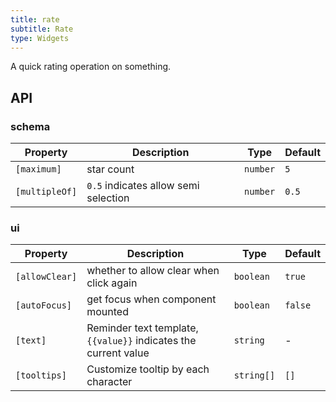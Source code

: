 ```yaml
---
title: rate
subtitle: Rate
type: Widgets
---
```


A quick rating operation on something.

## API

### schema

| Property | Description | Type | Default |
|----------|-------------|------|---------|
| `[maximum]` | star count | `number` | `5` |
| `[multipleOf]` | `0.5` indicates allow semi selection | `number` | `0.5` |

### ui

| Property | Description | Type | Default |
|----------|-------------|------|---------|
| `[allowClear]` | whether to allow clear when click again | `boolean` | `true` |
| `[autoFocus]` | get focus when component mounted | `boolean` | `false` |
| `[text]` | Reminder text template, `{{value}}` indicates the current value | `string` | - |
| `[tooltips]` | Customize tooltip by each character | `string[]` | `[]` |
